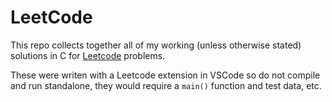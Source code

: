 # LeetCode
This repo collects together all of my working (unless otherwise stated) solutions in C for [Leetcode](https://leetcode.com/) problems.

These were writen with a Leetcode extension in VSCode so do not compile and run standalone, they would require a `main()` function and test data, etc.
